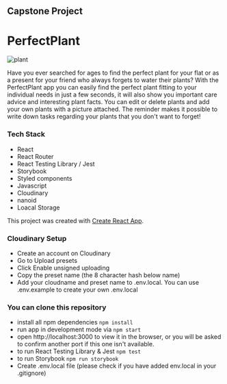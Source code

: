 ## Capstone Project 
# PerfectPlant
![plant](https://user-images.githubusercontent.com/98463150/165517290-ffe0359a-2e96-47f6-9b6d-9bec24d7c5bc.png)

Have you ever searched for ages to find the perfect plant for your flat or as a present for your friend who always forgets to water their plants? With the PerfectPlant app you can easily find the perfect plant fitting to your individual needs in just a few seconds, it will also show you important care advice and interesting plant facts. You can edit or delete plants and add your own plants with a picture attached. The reminder makes it possible to write down tasks regarding your plants that you don't want to forget!

### Tech Stack
- React
- React Router
- React Testing Library / Jest
- Storybook
- Styled components
- Javascript
- Cloudinary
- nanoid
- Loacal Storage

This project was created with [Create React App](https://create-react-app.dev/docs/getting-started/).

### Cloudinary Setup

- Create an account on Cloudinary
- Go to Upload presets
- Click Enable unsigned uploading
- Copy the preset name (the 8 character hash below name)
- Add your cloudname and preset name to .env.local. You can use .env.example to create your own .env.local

### You can clone this repository
- install all npm dependencies `npm install`
- run app in development mode via `npm start`
- open http://localhost:3000 to view it in the browser, or you will be asked to confirm another port if this one isn't available.
- to run React Testing Library & Jest `npm test`
- to run Storybook `npm run storybook`
- Create .env.local file (please check if you have added env.local in your .gitignore)
